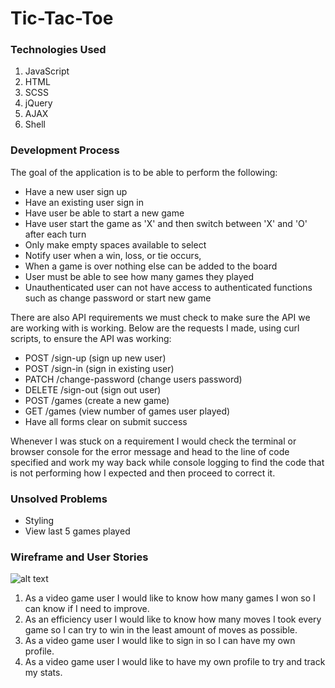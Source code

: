 # Tic-Tac-Toe

### Technologies Used
1. JavaScript
2. HTML
3. SCSS
4. jQuery
5. AJAX
6. Shell

### Development Process
The goal of the application is to be able to perform the following:
- Have a new user sign up
- Have an existing user sign in
- Have user be able to start a new game
- Have user start the game as 'X' and then switch between 'X' and 'O' after each turn
- Only make empty spaces available to select
- Notify user when a win, loss, or tie occurs,
- When a game is over nothing else can be added to the board
- User must be able to see how many games they played
- Unauthenticated user can not have access to authenticated functions such as change password or start new game

There are also API requirements we must check to make sure the API we are working with is working. Below are the requests I made, using curl scripts, to ensure the API was working:
- POST /sign-up (sign up new user)
- POST /sign-in (sign in existing user)
- PATCH /change-password (change users password)
- DELETE /sign-out (sign out user)
- POST /games (create a new game)
- GET /games (view number of games user played)
- Have all forms clear on submit success

Whenever I was stuck on a requirement I would check the terminal or browser console for the error message and head to the line of code specified and work my way back while console logging to find the code that is not performing how I expected and then proceed to correct it.

### Unsolved Problems
- Styling
- View last 5 games played

### Wireframe and User Stories
![alt text](https://i.imgur.com/dhqsEat.png "Wireframe for Tic-Tac-Toe Project")

1. As a video game user I would like to know how many games I won so I can know if I need to improve.
2. As an efficiency user I would like to know how many moves I took every game so I can try to win in the least amount of moves as possible.
3. As a video game user I would like to sign in so I can have my own profile.
4. As a video game user I would like to have my own profile to try and track my stats.
